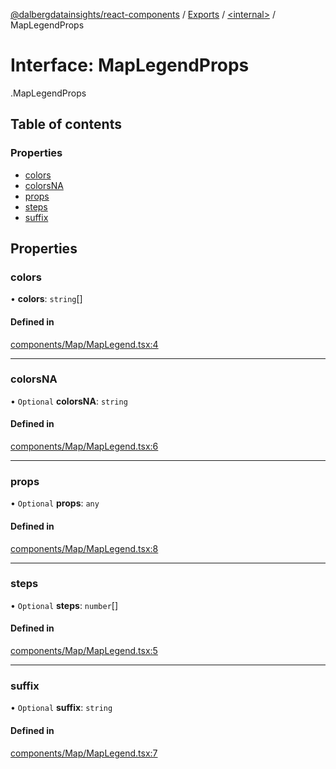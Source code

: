 [@dalbergdatainsights/react-components](../README.md) / [Exports](../modules.md) / [<internal\>](../modules/internal_.md) / MapLegendProps

# Interface: MapLegendProps

[<internal>](../modules/internal_.md).MapLegendProps

## Table of contents

### Properties

- [colors](internal_.MapLegendProps.md#colors)
- [colorsNA](internal_.MapLegendProps.md#colorsna)
- [props](internal_.MapLegendProps.md#props)
- [steps](internal_.MapLegendProps.md#steps)
- [suffix](internal_.MapLegendProps.md#suffix)

## Properties

### colors

• **colors**: `string`[]

#### Defined in

[components/Map/MapLegend.tsx:4](https://github.com/DalbergDataInsights/react-components/blob/05f04a8/components/Map/MapLegend.tsx#L4)

___

### colorsNA

• `Optional` **colorsNA**: `string`

#### Defined in

[components/Map/MapLegend.tsx:6](https://github.com/DalbergDataInsights/react-components/blob/05f04a8/components/Map/MapLegend.tsx#L6)

___

### props

• `Optional` **props**: `any`

#### Defined in

[components/Map/MapLegend.tsx:8](https://github.com/DalbergDataInsights/react-components/blob/05f04a8/components/Map/MapLegend.tsx#L8)

___

### steps

• `Optional` **steps**: `number`[]

#### Defined in

[components/Map/MapLegend.tsx:5](https://github.com/DalbergDataInsights/react-components/blob/05f04a8/components/Map/MapLegend.tsx#L5)

___

### suffix

• `Optional` **suffix**: `string`

#### Defined in

[components/Map/MapLegend.tsx:7](https://github.com/DalbergDataInsights/react-components/blob/05f04a8/components/Map/MapLegend.tsx#L7)
